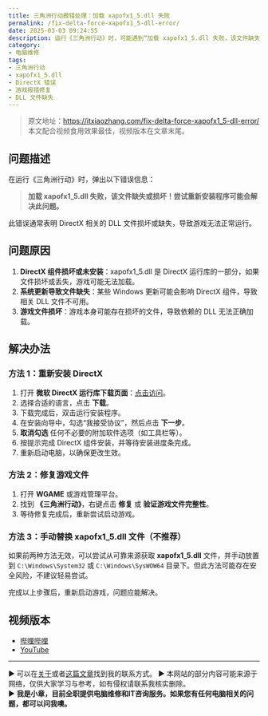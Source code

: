 ```yaml
---
title: 三角洲行动报错处理：加载 xapofx1_5.dll 失败
permalink: /fix-delta-force-xapofx1_5-dll-error/
date: 2025-03-03 09:24:55
description: 运行《三角洲行动》时，可能遇到“加载 xapofx1_5.dll 失败，该文件缺失或损坏”的错误。这通常是由于 DirectX 组件缺失或损坏导致的。本文将分析该问题的原因，并提供详细的修复步骤，帮助用户顺利解决问题。  
category:
- 电脑维修
tags:
- 三角洲行动  
- xapofx1_5.dll  
- DirectX 错误  
- 游戏报错修复  
- DLL 文件缺失  
---
```


> 原文地址：<https://itxiaozhang.com/fix-delta-force-xapofx1_5-dll-error/>  
> 本文配合视频食用效果最佳，视频版本在文章末尾。

## 问题描述  

在运行《三角洲行动》时，弹出以下错误信息：  

> **加载 xapofx1_5.dll 失败，该文件缺失或损坏！尝试重新安装程序可能会解决此问题。**  

此错误通常表明 DirectX 相关的 DLL 文件损坏或缺失，导致游戏无法正常运行。  

## 问题原因  

1. **DirectX 组件损坏或未安装**：xapofx1_5.dll 是 DirectX 运行库的一部分，如果文件损坏或丢失，游戏可能无法加载。  
2. **系统更新导致文件缺失**：某些 Windows 更新可能会影响 DirectX 组件，导致相关 DLL 文件不可用。  
3. **游戏文件损坏**：游戏本身可能存在损坏的文件，导致依赖的 DLL 无法正确加载。  

## 解决办法  

### **方法 1：重新安装 DirectX**  

1. 打开 **微软 DirectX 运行库下载页面**：[点击访问](https://www.microsoft.com/zh-CN/download/details.aspx?id=8109)。  
2. 选择合适的语言，点击 **下载**。  
3. 下载完成后，双击运行安装程序。  
4. 在安装向导中，勾选“我接受协议”，然后点击 **下一步**。  
5. **取消勾选** 任何不必要的附加软件选项（如工具栏等）。  
6. 按提示完成 DirectX 组件安装，并等待安装进度条完成。  
7. 重新启动电脑，以确保更改生效。  

### **方法 2：修复游戏文件**  

1. 打开 **WGAME** 或游戏管理平台。  
2. 找到 **《三角洲行动》**，右键点击 **修复** 或 **验证游戏文件完整性**。  
3. 等待修复完成后，重新尝试启动游戏。  

### **方法 3：手动替换 xapofx1_5.dll 文件（不推荐）**  

如果前两种方法无效，可以尝试从可靠来源获取 **xapofx1_5.dll** 文件，并手动放置到 `C:\Windows\System32` 或 `C:\Windows\SysWOW64` 目录下。但此方法可能存在安全风险，不建议轻易尝试。  

完成以上步骤后，重新启动游戏，问题应能解决。  

## 视频版本

- [哔哩哔哩](https://www.bilibili.com/video/BV1hWP5etEf3)
- [YouTube](https://youtu.be/0b_wQPiq8Ts?si=jdiOQRwqelKhklcB)

---
▶ 可以在[关于](https://itxiaozhang.com/about/)或者[这篇文章](https://itxiaozhang.com/about-computer-repair-services-with-me/)找到我的联系方式。
▶ 本网站的部分内容可能来源于网络，仅供大家学习与参考，如有侵权请联系我核实删除。  
▶ **我是小章，目前全职提供电脑维修和IT咨询服务。如果您有任何电脑相关的问题，都可以问我噢。**  
